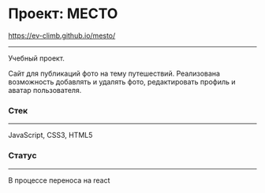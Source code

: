 # Проект: МЕСТО

https://ev-climb.github.io/mesto/

---
Учебный проект.


Сайт для публикаций фото на тему путешествий. Реализована возможность добавлять и удалять фото, редактировать профиль и аватар пользователя. 

### Стек
---

JavaScript, CSS3, HTML5


### Статус
---

В процессе переноса на react
